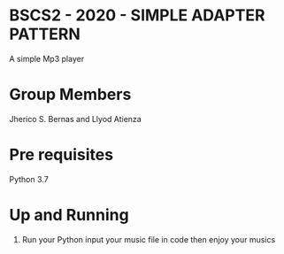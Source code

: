 # BSCS2 - 2020 - SIMPLE ADAPTER PATTERN
A simple Mp3 player
# Group Members
Jherico S. Bernas and Llyod Atienza
# Pre requisites
Python 3.7
# Up and Running
1. Run your Python input your music file in code then enjoy your musics
